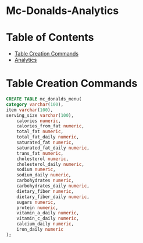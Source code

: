 # Mc-Donalds-Analytics

# Table of Contents
- [Table Creation Commands](#table-creation-commands)
- [Analytics](#analytics)

# Table Creation Commands
````sql
CREATE TABLE mc_donalds_menu(
category varchar(100),
item varchar(100),
serving_size varchar(100),
	calories numeric,
	calories_from_fat numeric, 
	total_fat numeric,
	total_fat_daily numeric,
	saturated_fat numeric, 
	saturated_fat_daily numeric,
	trans_fat numeric,
	cholesterol numeric,
	cholesterol_daily numeric,
	sodium numeric,
	sodium_daily numeric,
	carbohydrates numeric,
	carbohydrates_daily numeric,
	dietary_fiber numeric,
	dietary_fiber_daily numeric,
	sugars numeric,
	protein numeric,
	vitamin_a_daily numeric,
	vitamin_c_daily numeric,
	calcium_daily numeric,
	iron_daily numeric
);

````
